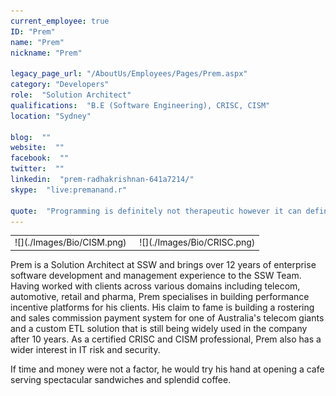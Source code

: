 ```yaml
---
current_employee: true
ID: "Prem"
name: "Prem"
nickname: "Prem"

legacy_page_url: "/AboutUs/Employees/Pages/Prem.aspx"
category: "Developers"
role:  "Solution Architect"
qualifications:  "B.E (Software Engineering), CRISC, CISM"
location: "Sydney"

blog:  ""
website:  ""
facebook:  ""
twitter:  ""
linkedin:  "prem-radhakrishnan-641a7214/"
skype:  "live:premanand.r"

quote:  "Programming is definitely not therapeutic however it can definitely be creative."
---
```


<table cellspacing="0" width="100%" class="ms-rteTable-0"><tbody><tr><td class="ms-rteTableEvenRow-0" style="width:50%;">![](./Images/Bio/CISM.png) 
  

 </td><td class="ms-rteTableEvenRow-0" style="width:50%;text-align:center;">![](./Images/Bio/CRISC.png) 
  
</td></tr></tbody></table>

Prem is a Solution Architect at SSW and brings over 12 years of enterprise software development and management experience to the SSW Team. Having worked with clients across various domains including telecom, automotive, retail and pharma, Prem specialises in building performance incentive platforms for his clients. His claim to fame is building a rostering and sales commission payment system for one of Australia's telecom giants and a custom ETL solution that is still being widely used in the company after 10 years. As a certified CRISC and CISM professional, Prem also has a wider interest in IT risk and security. 

If time and money were not a factor, he would try his hand at opening a cafe serving spectacular sandwiches and splendid coffee.  